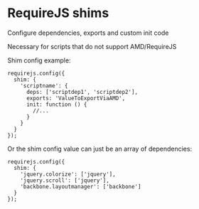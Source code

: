 RequireJS shims
===============

Configure dependencies, exports and custom init code

Necessary for scripts that do not support AMD/RequireJS

Shim config example:

```
requirejs.config({
  shim: {
    'scriptname': {
      deps: ['scriptdep1', 'scriptdep2'],
      exports: 'ValueToExportViaAMD',
      init: function () {
        //...
      }
    }
  }
});
```

Or the shim config value can just be an array of dependencies:

```
requirejs.config({
  shim: {
    'jquery.colorize': ['jquery'],
    'jquery.scroll': ['jquery'],
    'backbone.layoutmanager': ['backbone']
  }
});
```
